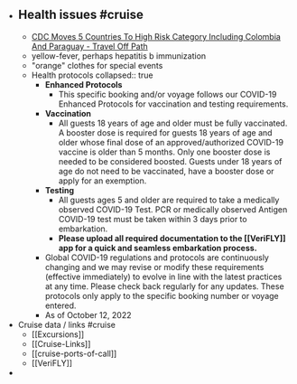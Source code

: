 - ## Health issues #cruise 
	- [CDC Moves 5 Countries To High Risk Category Including Colombia And Paraguay - Travel Off Path](https://www.traveloffpath.com/cdc-moves-5-countries-to-high-risk-category-including-colombia-and-paraguay/)
	- yellow-fever, perhaps hepatitis b immunization
	- "orange" clothes for special events
	- Health protocols
	  collapsed:: true
		- **Enhanced Protocols**
			- This specific booking and/or voyage follows our COVID-19 Enhanced Protocols for vaccination and testing requirements.
		- **Vaccination**
			- All guests 18 years of age and older must be fully vaccinated. A booster dose is required for guests 18 years of age and older whose final dose of an approved/authorized COVID-19 vaccine is older than 5 months.
			  Only one booster dose is needed to be considered boosted.
			  Guests under 18 years of age do not need to be vaccinated, have a booster dose or apply for an exemption.
		- **Testing**
			- All guests ages 5 and older are required to take a medically observed COVID-19 Test.
			  PCR or medically observed Antigen COVID-19 test must be taken within 3 days prior to embarkation.
			- **Please upload all required documentation to the [[VeriFLY]] app for a quick and seamless embarkation process.**
		- Global COVID-19 regulations and protocols are continuously changing and we may revise or modify these requirements (effective immediately) to evolve in line with the latest practices at any time. Please check back regularly for any updates. These protocols only apply to the specific booking number or voyage entered.
		- As of October 12, 2022
- Cruise data / links #cruise 
	- [[Excursions]]
	- [[Cruise-Links]]
	- [[cruise-ports-of-call]]
	- [[VeriFLY]]
-
